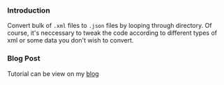 ### Introduction
Convert bulk of `.xml` files to `.json` files by looping through directory.
Of course, it's neccessary to tweak the code according to different types of xml or some data you don't wish to convert. 

### Blog Post
Tutorial can be view on my [blog](http://yangweilim.com/blog/2014/06/24/convert-xml-to-json-by-php/
)
